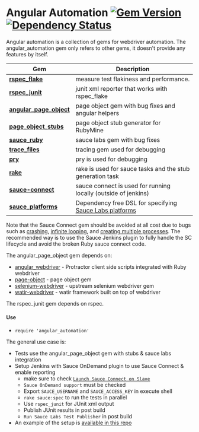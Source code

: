 # Angular Automation [![Gem Version](https://badge.fury.io/rb/angular_automation.svg)](https://rubygems.org/gems/angular_automation) [![Dependency Status](https://gemnasium.com/bootstraponline/angular_automation.svg)](https://gemnasium.com/bootstraponline/angular_automation)

Angular automation is a collection of gems for webdriver automation.
The angular_automation gem only refers to other gems, it doesn't provide
any features by itself.


Gem | Description
--- | ---
[**rspec_flake**](https://github.com/bootstraponline/rspec_flake) | measure test flakiness and performance.
[**rspec_junit**](https://github.com/bootstraponline/rspec_junit) | junit xml reporter that works with rspec_flake
[**angular_page_object**](https://github.com/bootstraponline/angular_page_object) | page object gem with bug fixes and angular helpers
[**page_object_stubs**](https://github.com/bootstraponline/page_object_stubs) | page object stub generator for RubyMine
[**sauce_ruby**](https://github.com/bootstraponline/sauce_ruby) | sauce labs gem with bug fixes
[**trace_files**](https://github.com/bootstraponline/trace_files)  | tracing gem used for debugging
[**pry**](https://github.com/pry/pry) | pry is used for debugging
[**rake**](https://github.com/ruby/rake) | rake is used for sauce tasks and the stub generation task
[**sauce-connect**](https://github.com/saucelabs/sauce_ruby/tree/master/gems/sauce-connect) | sauce connect is used for running locally (outside of jenkins)
[**sauce_platforms**](https://github.com/bootstraponline/sauce_platforms) | Dependency free DSL for specifying [Sauce Labs platforms](https://saucelabs.com/platforms/)

Note that the Sauce Connect gem should be avoided at all cost due to
bugs such as [crashing](https://github.com/saucelabs/sauce_ruby/issues/317),
[infinite looping](https://github.com/saucelabs/sauce_ruby/issues/316), and
[creating multiple processes](https://github.com/saucelabs/sauce_ruby/issues/318).
The recommended way is to use the Sauce Jenkins plugin to fully handle
the SC lifecycle and avoid the broken Ruby sauce connect code.

The angular_page_object gem depends on:

- [angular_webdriver](https://github.com/bootstraponline/angular_webdriver) - Protractor client side scripts integrated with Ruby webdriver
- [page-object](https://github.com/cheezy/page-object) - page object gem
- [selenium-webdriver](https://rubygems.org/gems/selenium-webdriver) - upstream selenium webdriver gem
- [watir-webdriver](https://github.com/watir/watir-webdriver) - watir framework built on top of webdriver

The rspec_junit gem depends on rspec.

#### Use

- `require 'angular_automation'`

The general use case is:

- Tests use the angular_page_object gem with stubs & sauce labs integration
- Setup Jenkins with Sauce OnDemand plugin to use Sauce Connect & enable reporting
  - make sure to check [`Launch Sauce Connect on Slave`](https://wiki.cloudbees.com/bin/view/DEV/Sauce%20OnDemand%20Service)
  - `Sauce OnDemand support` must be checked
  - Export `SAUCE_USERNAME` and `SAUCE_ACCESS_KEY` in execute shell
  - `rake sauce:spec` to run the tests in parallel
  - Use `rspec_junit` for JUnit xml output
  - Publish JUnit results in post build
  - `Run Sauce Labs Test Publisher` in post build 
- An example of the setup is [available in this repo](https://github.com/bootstraponline/sauce_connect_ruby)
